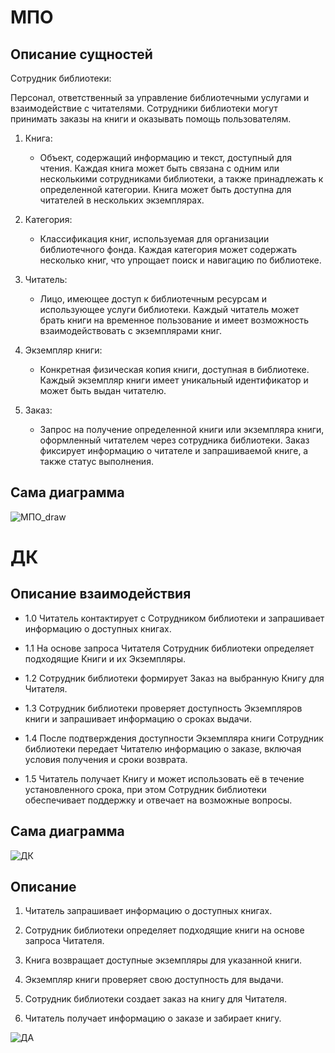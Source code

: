 # МПО
## Описание сущностей
Сотрудник библиотеки:

Персонал, ответственный за управление библиотечными услугами и взаимодействие с читателями. Сотрудники библиотеки могут принимать заказы на книги и оказывать помощь пользователям.

1. Книга:

    - Объект, содержащий информацию и текст, доступный для чтения. Каждая книга может быть связана с одним или несколькими сотрудниками библиотеки, а также принадлежать к определенной категории. Книга может быть доступна для читателей в нескольких экземплярах.

2. Категория:

    - Классификация книг, используемая для организации библиотечного фонда. Каждая категория может содержать несколько книг, что упрощает поиск и навигацию по библиотеке.

3. Читатель:

    - Лицо, имеющее доступ к библиотечным ресурсам и использующее услуги библиотеки. Каждый читатель может брать книги на временное пользование и имеет возможность взаимодействовать с экземплярами книг.

4. Экземпляр книги:

    - Конкретная физическая копия книги, доступная в библиотеке. Каждый экземпляр книги имеет уникальный идентификатор и может быть выдан читателю.

5. Заказ:

    - Запрос на получение определенной книги или экземпляра книги, оформленный читателем через сотрудника библиотеки. Заказ фиксирует информацию о читателе и запрашиваемой книге, а также статус выполнения.



## Сама диаграмма 

![МПО_draw](https://github.com/user-attachments/assets/5e4ad3eb-0dd0-4cdb-bde6-9cd0f4da5dbe)
# ДК
## Описание взаимодействия

- 1.0 Читатель контактирует с Сотрудником библиотеки и запрашивает информацию о доступных книгах.

- 1.1 На основе запроса Читателя Сотрудник библиотеки определяет подходящие Книги и их Экземпляры.

- 1.2 Сотрудник библиотеки формирует Заказ на выбранную Книгу для Читателя.

- 1.3 Сотрудник библиотеки проверяет доступность Экземпляров книги и запрашивает информацию о сроках выдачи.

- 1.4 После подтверждения доступности Экземпляра книги Сотрудник библиотеки передает Читателю информацию о заказе, включая условия получения и сроки возврата.

- 1.5 Читатель получает Книгу и может использовать её в течение установленного срока, при этом Сотрудник библиотеки обеспечивает поддержку и отвечает на возможные вопросы.

## Сама диаграмма
![ДК](https://github.com/user-attachments/assets/a8f28333-4364-4d91-968b-38b799eb9684)

## Описание

1. Читатель запрашивает информацию о доступных книгах.
   
2. Сотрудник библиотеки определяет подходящие книги на основе запроса Читателя.
   
3. Книга возвращает доступные экземпляры для указанной книги.
   
4. Экземпляр книги проверяет свою доступность для выдачи.
   
5. Сотрудник библиотеки создает заказ на книгу для Читателя.
    
6. Читатель получает информацию о заказе и забирает книгу.


![ДА](https://github.com/user-attachments/assets/06ee1dc9-47c7-4410-a911-b5d8ba195ef5)




